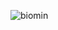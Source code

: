 ![biomin](https://user-images.githubusercontent.com/60470258/89099709-8d55a200-d3f1-11ea-8feb-97c42f94c6ec.gif)

